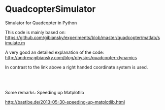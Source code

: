 # QuadcopterSimulator
Simulator for Quadcopter in Python

This code is mainly based on:
https://github.com/gibiansky/experiments/blob/master/quadcopter/matlab/simulate.m

A very good an detailed explanation of the code:
http://andrew.gibiansky.com/blog/physics/quadcopter-dynamics

In contrast to the link above a right handed coordinate system is used.
  <br />
  <br />
  <br />
  <br />



Some remarks:
Speeding up Matplotlib

http://bastibe.de/2013-05-30-speeding-up-matplotlib.html
